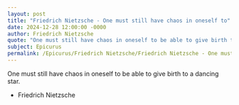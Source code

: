 ```yaml
---
layout: post
title: "Friedrich Nietzsche - One must still have chaos in oneself to"
date: 2024-12-28 12:00:00 -0000
author: Friedrich Nietzsche
quote: "One must still have chaos in oneself to be able to give birth to a dancing star."
subject: Epicurus
permalink: /Epicurus/Friedrich Nietzsche/Friedrich Nietzsche - One must still have chaos in oneself to
---
```


One must still have chaos in oneself to be able to give birth to a dancing star.

- Friedrich Nietzsche
